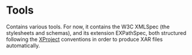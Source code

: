 Tools
=====

Contains various tools.  For now, it contains the W3C XMLSpec (the stylesheets
and schemas), and its extension EXPathSpec, both structured following the
[XProject](http://expath.org/modules/xproject/) conventions in order to
produce XAR files automatically.
